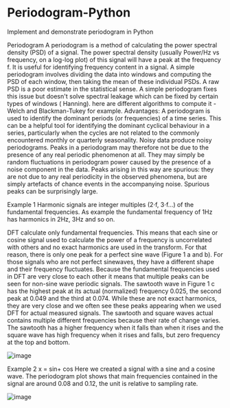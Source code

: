 # Periodogram-Python
Implement and demonstrate periodogram in Python

Periodogram
A periodogram is a method of calculating the power spectral density (PSD) of a signal. The power spectral density (usually Power/Hz vs frequency, on a log-log plot) of this signal will have a peak at the frequency f. It is useful for identifying frequency content in a signal. A simple periodogram involves dividing the data into windows and computing the PSD of each window, then taking the mean of these individual PSDs. A raw PSD is a poor estimate in the statistical sense. A simple periodogram fixes this issue but doesn't solve spectral leakage which can be fixed by certain types of windows ( Hanning). here are different algorithms to compute it - Welch and Blackman-Tukey for example.
Advantages: A periodogram is used to identify the dominant periods (or frequencies) of a time series. This can be a helpful tool for identifying the dominant cyclical behaviour in a series, particularly when the cycles are not related to the commonly encountered monthly or quarterly seasonality. Noisy data produce noisy periodograms. Peaks in a periodogram may therefore not be due to the presence of any real periodic phenomenon at all. They may simply be random fluctuations in periodogram power caused by the presence of a noise component in the data. Peaks arising in this way are spurious: they are not due to any real periodicity in the observed phenomena, but are simply artefacts of chance events in the accompanying noise. Spurious peaks can be surprisingly large.




Example 1
Harmonic signals are integer multiples (2⋅f, 3⋅f…) of the fundamental frequencies. As example the fundamental frequency of 1Hz has harmonics in 2Hz, 3Hz and so on.

DFT calculate only fundamental frequencies. This means that each sine or cosine signal used to calculate the power of a frequency is uncorrelated with others and no exact harmonics are used in the transform. For that reason, there is only one peak for a perfect sine wave (Figure 1 a and b).
For those signals who are not perfect sinewaves, they have a different shape and their frequency fluctuates. Because the fundamental frequencies used in DFT are very close to each other it means that multiple peaks can be seen for non-sine wave periodic signals.
The sawtooth wave in Figure 1 c has the highest peak at its actual (normalized) frequency 0.025, the second peak at 0.049 and the third at 0.074. While these are not exact harmonics, they are very close and we often see these peaks appearing when we used DFT for actual measured signals.
The sawtooth and square waves actual contains multiple different frequencies because their rate of change varies. The sawtooth has a higher frequency when it falls than when it rises and the square wave has high frequency when it rises and falls, but zero frequency at the top and bottom.

![image](https://user-images.githubusercontent.com/58274552/117357490-4c754700-aeb5-11eb-82ea-da1a9145c631.png)

Example 2 
x = sin+ cos
Here we created a signal with a sine and a cosine wave.  The periodogram plot shows that main frequencies contained in the signal are around 0.08 and 0.12, the unit is relative to sampling rate.

![image](https://user-images.githubusercontent.com/58274552/117357540-5bf49000-aeb5-11eb-83d0-8e46eee8d3c4.png)


